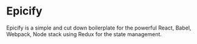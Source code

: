 # Epicify
Epicify is a simple and cut down boilerplate for the powerful React, Babel, Webpack, Node stack using Redux for the state management.
